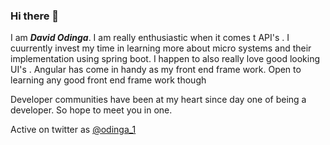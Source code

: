 ### Hi there 👋

I am **_David Odinga_**. I am really enthusiastic when it comes t API's . I cuurrently invest my time in learning more about micro systems and their implementation using spring boot. I happen to also really love good looking UI's . Angular has come in handy as my front end frame work. Open to learning any good front end frame work though

Developer communities have been at my heart since day one of being a developer. So hope to meet you in one. 

Active on twitter as [@odinga_1](https://twitter.com/odinga_1)
